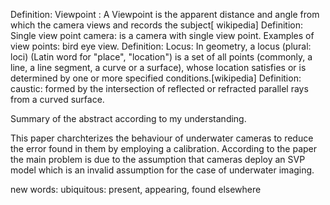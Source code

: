
Definition: Viewpoint : A Viewpoint is the apparent distance and angle from which the camera views and records the subject[ wikipedia]
Definition: Single view point camera: is a camera with single view point.
Examples of view points: bird eye view.
Definition: Locus: In geometry, a locus (plural: loci) (Latin word for "place", "location") is a set of all points (commonly, a line, a line segment, a curve or a surface), whose location satisfies or is determined by one or more specified conditions.[wikipedia]
Definition: caustic: formed by the intersection of reflected or refracted parallel rays from a curved surface.

Summary of the abstract according to my understanding.

This paper charchterizes the behaviour of underwater cameras to reduce the error found in them by employing a calibration. According to the paper
the main problem is due to the assumption that cameras deploy an SVP model which is an invalid assumption for the case of underwater imaging.


new words:
ubiquitous: present, appearing, found elsewhere
